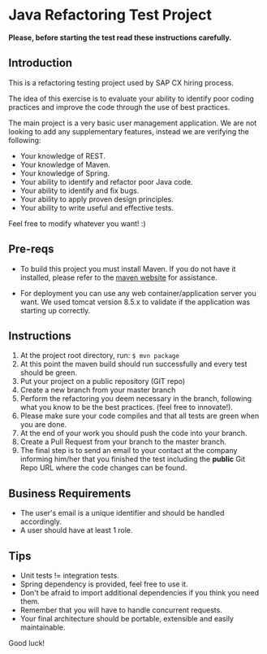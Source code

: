 Java Refactoring Test Project
=============================

**Please, before starting the test read these instructions carefully.**

Introduction
------------

This is a refactoring testing project used by SAP CX hiring process.

The idea of this exercise is to evaluate your ability to identify poor coding practices and improve the code through the use of best practices.

The main project is a very basic user management application. We are not looking to add any supplementary features, instead we are verifying the following:

* Your knowledge of REST.
* Your knowledge of Maven.
* Your knowledge of Spring.
* Your ability to identify and refactor poor Java code.
* Your ability to identify and fix bugs.
* Your ability to apply proven design principles.
* Your ability to write useful and effective tests.

Feel free to modify whatever you want! :)

Pre-reqs
--------

* To build this project you must install Maven. If you do not have it installed, please refer to the [maven website][1] for assistance.

* For deployment you can use any web container/application server you want. We used tomcat version 8.5.x to validate if the application was starting up correctly.

Instructions
------------

1. At the project root directory, run:
    `$ mvn package`
2. At this point the maven build should run successfully and every test should be green.
3. Put your project on a public repository (GIT repo)
4. Create a new branch from your master branch
5. Perform the refactoring you deem necessary in the branch, following what you know to be the best practices. (feel free to innovate!).
6. Please make sure your code compiles and that all tests are green when you are done.
7. At the end of your work you should push the code into your branch.
8. Create a Pull Request from your branch to the master branch.
9. The final step is to send an email to your contact at the company informing him/her that you finished the test including the **public** Git Repo URL where the code changes can be found.

Business Requirements
---------------------

* The user's email is a unique identifier and should be handled accordingly.
* A user should have at least 1 role.

Tips
----

* Unit tests != integration tests.
* Spring dependency is provided, feel free to use it.
* Don't be afraid to import additional dependencies if you think you need them.
* Remember that you will have to handle concurrent requests.
* Your final architecture should be portable, extensible and easily maintainable.

Good luck!

[1]: http://maven.apache.org/
[2]: https://bitbucket.org/
[3]: https://bitbucket.org/
[4]: https://git-scm.com/book/en/v2/Getting-Started-Installing-Git
[5]: https://git-scm.com/downloads/guis
